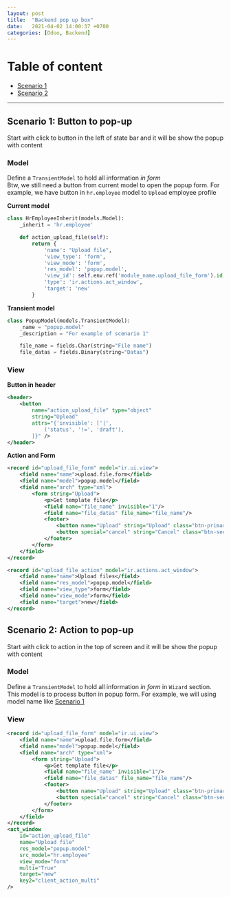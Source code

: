 ```yaml
---
layout: post
title:  "Backend pop up box"
date:   2021-04-02 14:00:37 +0700
categories: [Odoo, Backend]
---
```


# Table of content
- [Scenario 1](#scenario-1-button-to-pop-up)  
- [Scenario 2](#scenario-2-action-to-pop-up)
---

## Scenario 1: Button to pop-up
Start with click to button in the left of state bar and it will be show the popup with content

### **Model**  
Define a `TransientModel` to hold all information *in form*  
Btw, we still need a button from current model to open the popup form. For example, we have button in `hr.employee` model to `Upload` employee profile  

**Current model**
```python
class HrEmployeeInherit(models.Model):
    _inherit = 'hr.employee'

    def action_upload_file(self):
        return {
			'name': "Upload file",
			'view_type': 'form',
			'view_mode': 'form',
			'res_model': 'popup.model',
			'view_id': self.env.ref('module_name.upload_file_form').id,
			'type': 'ir.actions.act_window',
			'target': 'new'
		}
```
**Transient model**
```python
class PopupModel(models.TransientModel):
    _name = "popup.model"
    _description = "For example of scenario 1"

    file_name = fields.Char(string="File name")
    file_datas = fields.Binary(string="Datas")
```

### **View**  
**Button in header**
```xml
<header>
    <button 
        name="action_upload_file" type="object" 
        string="Upload" 
        attrs="{'invisible': ['|', 
            ('status', '!=', 'draft'),
        ]}" />
</header>
```

**Action and Form**
```xml
<record id="upload_file_form" model="ir.ui.view">
    <field name="name">upload.file.form</field>
    <field name="model">popup.model</field>
    <field name="arch" type="xml">
        <form string="Upload">
            <p>Get template file</p>
            <field name="file_name" invisible="1"/>
            <field name="file_datas" file_name="file_name"/>
            <footer>
                <button name="Upload" string="Upload" class="btn-primary"/>
                <button special="cancel" string="Cancel" class="btn-secondary"/>
            </footer>
        </form>
    </field>
</record>

<record id="upload_file_action" model="ir.actions.act_window">
    <field name="name">Upload files</field>
    <field name="res_model">popup.model</field>
    <field name="view_type">form</field>
    <field name="view_mode">form</field>
    <field name="target">new</field>
</record>
```


## Scenario 2: Action to pop-up
Start with click to action in the top of screen and it will be show the popup with content

### **Model**  
Define a `TransientModel` to hold all information *in form* in `Wizard` section. This model is to process button in popup form. For example, we will using model name like [Scenario 1](#scenario-1-button-to-pop-up)

### **View**
```xml
<record id="upload_file_form" model="ir.ui.view">
    <field name="name">upload.file.form</field>
    <field name="model">popup.model</field>
    <field name="arch" type="xml">
        <form string="Upload">
            <p>Get template file</p>
            <field name="file_name" invisible="1"/>
            <field name="file_datas" file_name="file_name"/>
            <footer>
                <button name="Upload" string="Upload" class="btn-primary"/>
                <button special="cancel" string="Cancel" class="btn-secondary"/>
            </footer>
        </form>
    </field>
</record>
<act_window
    id="action_upload_file"
    name="Upload file"
    res_model="popup.model"
    src_model="hr.employee"
    view_mode="form"
    multi="True"
    target="new"
    key2="client_action_multi"
/>
```
